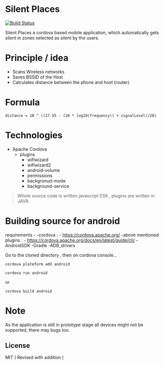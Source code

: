 # Silent Places
[![Build Status](https://travis-ci.org/joemccann/dillinger.svg?branch=master)](https://travis-ci.org/joemccann/dillinger)  

Silent Places a cordova based mobile application, which automatically gets silent in zones selected as silent by the users.

# Principle / idea

  - Scans Wireless networks
  - Saves BSSID of the Host
  - Calculates distance between the phone and host (router)

# Formula 

    distance = 10 ^ ((27.55 - (20 * log10(frequency)) + signalLevel)/20)


# Technologies
- Apache Cordova 
  - plugins
     - wifiwizard
     - wifiwizard2
     - android-volume
     - permissions
     - backgronud-mode
     - background-service

>Whole source code is written javascript ES6 , plugins are written in JAVA.

# Building source for android
requirements - 
 -cordova : - https://cordova.apache.org/
 -above mentioned plugins : - https://cordova.apache.org/docs/en/latest/guide/cli/
 -AndroidSDK
 -Gradle
 -ADB_drivers

 
 Go to the cloned directory , then on cordova console...
 
    cordova plateform add android 
    
    cordova run android

or 

    cordova build android

# Note
As the application is still in prototype stage all devices might not be supported, there may bugs too.

License
----

MIT ( Revised with addition )


